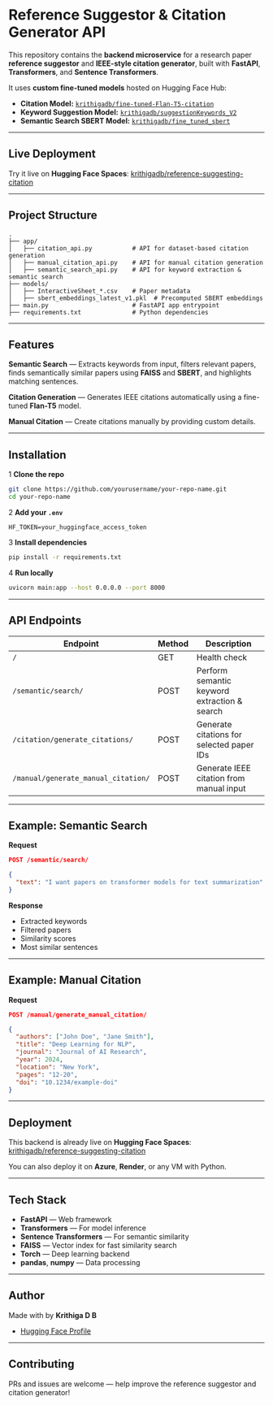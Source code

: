 
# Reference Suggestor & Citation Generator API

This repository contains the **backend microservice** for a research paper **reference suggestor** and **IEEE-style citation generator**, built with **FastAPI**, **Transformers**, and **Sentence Transformers**.

It uses **custom fine-tuned models** hosted on Hugging Face Hub:
- **Citation Model:** [`krithigadb/fine-tuned-Flan-T5-citation`](https://huggingface.co/krithigadb/fine-tuned-Flan-T5-citation)
- **Keyword Suggestion Model:** [`krithigadb/suggestionKeywords_V2`](https://huggingface.co/krithigadb/suggestionKeywords_V2)
- **Semantic Search SBERT Model:** [`krithigadb/fine_tuned_sbert`](https://huggingface.co/krithigadb/fine_tuned_sbert)

---

## Live Deployment

Try it live on **Hugging Face Spaces**: [krithigadb/reference-suggesting-citation](https://huggingface.co/spaces/krithigadb/reference-suggesting-citation)

---

## Project Structure

```
.
├── app/
│   ├── citation_api.py           # API for dataset-based citation generation
│   ├── manual_citation_api.py    # API for manual citation generation
│   ├── semantic_search_api.py    # API for keyword extraction & semantic search
├── models/
│   ├── InteractiveSheet_*.csv    # Paper metadata
│   ├── sbert_embeddings_latest_v1.pkl  # Precomputed SBERT embeddings
├── main.py                       # FastAPI app entrypoint
├── requirements.txt              # Python dependencies
```

---

## Features

 **Semantic Search** — Extracts keywords from input, filters relevant papers, finds semantically similar papers using **FAISS** and **SBERT**, and highlights matching sentences.

 **Citation Generation** — Generates IEEE citations automatically using a fine-tuned **Flan-T5** model.

 **Manual Citation** — Create citations manually by providing custom details.

---

##  Installation

1 **Clone the repo**
```bash
git clone https://github.com/yourusername/your-repo-name.git
cd your-repo-name
```

2 **Add your `.env`**
```
HF_TOKEN=your_huggingface_access_token
```

3 **Install dependencies**
```bash
pip install -r requirements.txt
```

4 **Run locally**
```bash
uvicorn main:app --host 0.0.0.0 --port 8000
```

---

## API Endpoints

| Endpoint | Method | Description |
|-------------------------------|--------|---------------------------------------------|
| `/` | GET | Health check |
| `/semantic/search/` | POST | Perform semantic keyword extraction & search |
| `/citation/generate_citations/` | POST | Generate citations for selected paper IDs |
| `/manual/generate_manual_citation/` | POST | Generate IEEE citation from manual input |

---

## Example: Semantic Search

**Request**
```json
POST /semantic/search/

{
  "text": "I want papers on transformer models for text summarization"
}
```

**Response**
- Extracted keywords
- Filtered papers
- Similarity scores
- Most similar sentences

---

## Example: Manual Citation

**Request**
```json
POST /manual/generate_manual_citation/

{
  "authors": ["John Doe", "Jane Smith"],
  "title": "Deep Learning for NLP",
  "journal": "Journal of AI Research",
  "year": 2024,
  "location": "New York",
  "pages": "12-20",
  "doi": "10.1234/example-doi"
}
```

---

## Deployment

This backend is already live on **Hugging Face Spaces**:  
 [krithigadb/reference-suggesting-citation](https://huggingface.co/spaces/krithigadb/reference-suggesting-citation)

You can also deploy it on **Azure**, **Render**, or any VM with Python.

---

## Tech Stack

- **FastAPI** — Web framework
- **Transformers** — For model inference
- **Sentence Transformers** — For semantic similarity
- **FAISS** — Vector index for fast similarity search
- **Torch** — Deep learning backend
- **pandas**, **numpy** — Data processing

---

## Author

Made with by **Krithiga D B**

- [Hugging Face Profile](https://huggingface.co/krithigadb)

---

## Contributing

PRs and issues are welcome — help improve the reference suggestor and citation generator!

